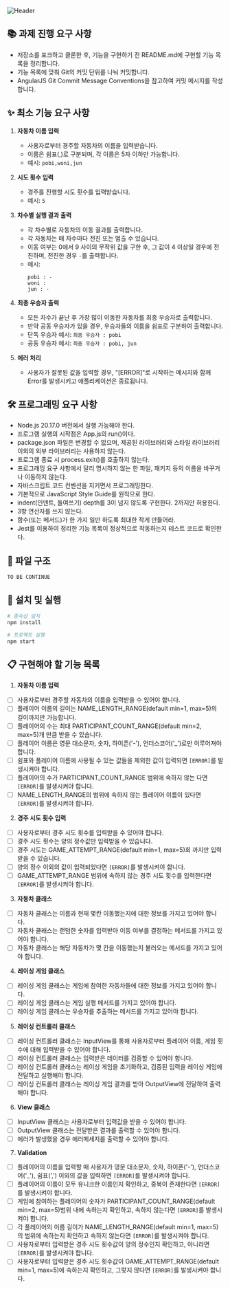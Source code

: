 ![Header](https://readme-decorate.vercel.app/api/get?type=rectangle&text=%5B2%EC%A3%BC%EC%B0%A8%5D+%EC%9E%90%EB%8F%99%EC%B0%A8+%EA%B2%BD%EC%A3%BC&width=750&height=250&fontSize=32&fontWeight=800&useGradient=true&fontColor=%23fff&backgroundColor=%23c9c9c9&gradientColor1=%23B3CCFF&gradientColor2=%23F2B8FF)

## 📚 과제 진행 요구 사항

- 저장소를 포크하고 클론한 후, 기능을 구현하기 전 README.md에 구현할 기능 목록을 정리합니다.
- 기능 목록에 맞춰 Git의 커밋 단위를 나눠 커밋합니다.
- AngularJS Git Commit Message Conventions을 참고하여 커밋 메시지를 작성합니다.

## ✨ 최소 기능 요구 사항

1. **자동차 이름 입력**

   - 사용자로부터 경주할 자동차의 이름을 입력받습니다.
   - 이름은 쉼표(,)로 구분되며, 각 이름은 5자 이하만 가능합니다.
   - 예시: `pobi,woni,jun`

2. **시도 횟수 입력**

   - 경주를 진행할 시도 횟수를 입력받습니다.
   - 예시: `5`

3. **차수별 실행 결과 출력**

   - 각 차수별로 자동차의 이동 결과를 출력합니다.
   - 각 자동차는 매 차수마다 전진 또는 멈출 수 있습니다.
   - 이동 여부는 0에서 9 사이의 무작위 값을 구한 후, 그 값이 4 이상일 경우에 전진하며, 전진한 경우 `-`를 출력합니다.
   - 예시:
     ```
     pobi : -
     woni :
     jun : -
     ```

4. **최종 우승자 출력**

   - 모든 차수가 끝난 후 가장 많이 이동한 자동차를 최종 우승자로 출력합니다.
   - 만약 공동 우승자가 있을 경우, 우승자들의 이름을 쉼표로 구분하여 출력합니다.
   - 단독 우승자 예시: `최종 우승자 : pobi`
   - 공동 우승자 예시: `최종 우승자 : pobi, jun`

5. **에러 처리**
   - 사용자가 잘못된 값을 입력할 경우, "[ERROR]"로 시작하는 메시지와 함께 Error를 발생시키고 애플리케이션은 종료됩니다.

## 🛠 프로그래밍 요구 사항

- Node.js 20.17.0 버전에서 실행 가능해야 한다.
- 프로그램 실행의 시작점은 App.js의 run()이다.
- package.json 파일은 변경할 수 없으며, 제공된 라이브러리와 스타일 라이브러리 이외의 외부 라이브러리는 사용하지 않는다.
- 프로그램 종료 시 process.exit()를 호출하지 않는다.
- 프로그래밍 요구 사항에서 달리 명시하지 않는 한 파일, 패키지 등의 이름을 바꾸거나 이동하지 않는다.
- 자바스크립트 코드 컨벤션을 지키면서 프로그래밍한다.
- 기본적으로 JavaScript Style Guide를 원칙으로 한다.
- indent(인덴트, 들여쓰기) depth를 3이 넘지 않도록 구현한다. 2까지만 허용한다.
- 3항 연산자를 쓰지 않는다.
- 함수(또는 메서드)가 한 가지 일만 하도록 최대한 작게 만들어라.
- Jest를 이용하여 정리한 기능 목록이 정상적으로 작동하는지 테스트 코드로 확인한다.

## 📂 파일 구조

```
TO BE CONTINUE
```

## 🚀 설치 및 실행

```bash
# 종속성 설치
npm install

# 프로젝트 실행
npm start
```

## 📋 구현해야 할 기능 목록

1. **자동차 이름 입력**

- [ ] 사용자로부터 경주할 자동차의 이름을 입력받을 수 있어야 합니다.
- [ ] 플레이어 이름의 길이는 NAME_LENGTH_RANGE(default min=1, max=5)의 길이까지만 가능합니다.
- [ ] 플레이어의 수는 최대 PARTICIPANT_COUNT_RANGE(default min=2, max=5)개 만큼 받을 수 있습니다.
- [ ] 플레이어 이름은 영문 대소문자, 숫자, 하이픈('-'), 언더스코어('_')로만 이루어져야 합니다.
- [ ] 쉼표와 플레이어 이름에 사용될 수 있는 값들을 제외한 값이 입력되면 `[ERROR]`를 발생시켜야 합니다.
- [ ] 플레이어의 수가 PARTICIPANT_COUNT_RANGE 범위에 속하지 않는 다면 `[ERROR]`를 발생시켜야 합니다.
- [ ] NAME_LENGTH_RANGE의 범위에 속하지 않는 플레이어 이름이 있다면 `[ERROR]`를 발생시켜야 합니다.

2. **경주 시도 횟수 입력**

- [ ] 사용자로부터 경주 시도 횟수를 입력받을 수 있어야 합니다.
- [ ] 경주 시도 횟수는 양의 정수값만 입력받을 수 있습니다.
- [ ] 경주 시도는 GAME_ATTEMPT_RANGE(default min=1, max=5)회 까지만 입력받을 수 있습니다.
- [ ] 양의 정수 이외의 값이 입력되었다면 `[ERROR]`를 발생시켜야 합니다.
- [ ] GAME_ATTEMPT_RANGE 범위에 속하지 않는 경주 시도 횟수를 입력한다면 `[ERROR]`를 발생시켜야 합니다.
 
 3. **자동차 클래스**

- [ ] 자동차 클래스는 이름과 현재 몇칸 이동했는지에 대한 정보를 가지고 있어야 합니다.
- [ ] 자동차 클래스는 랜덤한 숫자를 입력받아 이동 여부를 결정하는 메서드를 가지고 있어야 합니다.
- [ ] 자동차 클래스는 해당 자동차가 몇 칸을 이동했는지 불러오는 메서드를 가지고 있어야 합니다.
 
4. **레이싱 게임 클래스**

- [ ] 레이싱 게임 클래스는 게임에 참여한 자동차들에 대한 정보를 가지고 있어야 합니다.
- [ ] 레이싱 게임 클래스는 게임 실행 메서드를 가지고 있어야 합니다.
- [ ] 레이싱 게임 클래스는 우승자를 추출하는 메서드를 가지고 있어야 합니다.

5. **레이싱 컨트롤러 클래스**

- [ ] 레이싱 컨트롤러 클래스는 InputView를 통해 사용자로부터 플레이어 이름, 게임 횟수에 대해 입력받을 수 있어야 합니다.
- [ ] 레이싱 컨트롤러 클래스는 입력받은 데이터를 검증할 수 있어야 합니다.
- [ ] 레이싱 컨트롤러 클래스는 레이싱 게임을 초기화하고, 검증된 입력을 레이싱 게임에 전달하고 실행해야 합니다.
- [ ] 레이싱 컨트롤러 클래스는 레이싱 게임 결과를 받아 OutputView에 전달하여 출력해야 합니다.

6. **View 클래스**

- [ ] InputView 클래스는 사용자로부터 입력값을 받을 수 있어야 합니다.
- [ ] OutputView 클래스는 전달받은 결과를 출력할 수 있어야 합니다.
- [ ] 에러가 발생했을 경우 에러메세지를 출력할 수 있어야 합니다.

7. **Validation**

- [ ] 플레이어의 이름을 입력할 때 사용자가 영문 대소문자, 숫자, 하이픈('-'), 언더스코어('_'), 쉼표(',') 이외의 값을 입력하면 
`[ERROR]`를 발생시켜야 합니다.
- [ ] 플레이어의 이름이 모두 유니크한 이름인지 확인하고, 중복이 존재한다면 `[ERROR]`를 발생시켜야 합니다.
- [ ] 게임에 참여하는 플레이어의 숫자가 PARTICIPANT_COUNT_RANGE(default min=2, max=5)범위 내에 속하는지 확인하고, 속하지 않는다면 `[ERROR]`를 발생시켜야 합니다.
- [ ] 각 플레이어의 이름 길이가 NAME_LENGTH_RANGE(default min=1, max=5)의 범위에 속하는지 확인하고 
속하지 않는다면 `[ERROR]`를 발생시켜야 합니다.
- [ ] 사용자로부터 입력받은 경주 시도 횟수값이 양의 정수인지 확인하고, 아니라면 `[ERROR]`를 발생시켜야 합니다.
- [ ] 사용자로부터 입력받은 경주 시도 횟수값이 GAME_ATTEMPT_RANGE(default min=1, max=5)에 속하는지 확인하고, 그렇지 않다면 `[ERROR]`를 발생시켜야 합니다.